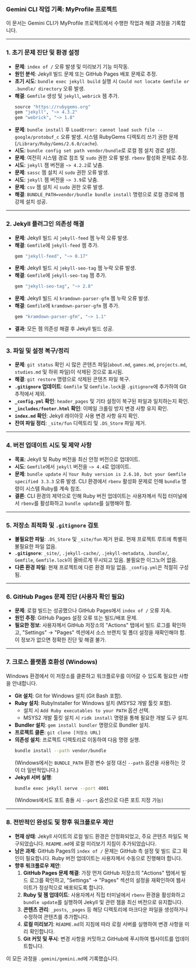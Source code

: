 ### Gemini CLI 작업 기록: MyProfile 프로젝트

이 문서는 Gemini CLI가 MyProfile 프로젝트에서 수행한 작업과 해결 과정을 기록합니다.

---

### 1. 초기 문제 진단 및 환경 설정

*   **문제**: `index of /` 오류 발생 및 미리보기 기능 미작동.
*   **원인 분석**: Jekyll 빌드 문제 또는 GitHub Pages 배포 문제로 추정.
*   **초기 시도**: `bundle exec jekyll build` 실행 시 `Could not locate Gemfile or .bundle/ directory` 오류 발생.
*   **해결**: `Gemfile` 생성 및 `jekyll`, `webrick` 젬 추가.
    ```ruby
    source "https://rubygems.org"
    gem "jekyll", "~> 4.3.2"
    gem "webrick", "~> 1.8"
    ```
*   **문제**: `bundle install` 후 `LoadError: cannot load such file -- google/protobuf_c` 오류 발생. 시스템 RubyGems 디렉토리 쓰기 권한 문제 (`/Library/Ruby/Gems/2.6.0/cache`).
*   **시도**: `bundle config set path vendor/bundle`로 로컬 젬 설치 경로 설정.
*   **문제**: 여전히 시스템 경로 참조 및 `sudo` 권한 오류 발생. `rbenv` 활성화 문제로 추정.
*   **시도**: `jekyll` 젬 버전을 `~> 4.2.2`로 낮춤.
*   **문제**: `sassc` 젬 설치 시 `sudo` 권한 오류 발생.
*   **시도**: `jekyll` 젬 버전을 `~> 3.9`로 낮춤.
*   **문제**: `csv` 젬 설치 시 `sudo` 권한 오류 발생.
*   **해결**: `BUNDLE_PATH=vendor/bundle bundle install` 명령으로 로컬 경로에 젬 강제 설치 성공.

---

### 2. Jekyll 플러그인 의존성 해결

*   **문제**: Jekyll 빌드 시 `jekyll-feed` 젬 누락 오류 발생.
*   **해결**: `Gemfile`에 `jekyll-feed` 젬 추가.
    ```ruby
    gem "jekyll-feed", "~> 0.17"
    ```
*   **문제**: Jekyll 빌드 시 `jekyll-seo-tag` 젬 누락 오류 발생.
*   **해결**: `Gemfile`에 `jekyll-seo-tag` 젬 추가.
    ```ruby
    gem "jekyll-seo-tag", "~> 2.8"
    ```
*   **문제**: Jekyll 빌드 시 `kramdown-parser-gfm` 젬 누락 오류 발생.
*   **해결**: `Gemfile`에 `kramdown-parser-gfm` 젬 추가.
    ```ruby
    gem "kramdown-parser-gfm", "~> 1.1"
    ```
*   **결과**: 모든 젬 의존성 해결 후 Jekyll 빌드 성공.

---

### 3. 파일 및 설정 복구/정리

*   **문제**: `git status` 확인 시 많은 콘텐츠 파일(`about.md`, `games.md`, `projects.md`, `studies.md` 및 하위 파일)이 삭제된 것으로 표시됨.
*   **해결**: `git restore` 명령으로 삭제된 콘텐츠 파일 복구.
*   **`.gitignore` 업데이트**: `Gemfile` 및 `Gemfile.lock`을 `.gitignore`에 추가하여 Git 추적에서 제외.
*   **`_config.yml` 확인**: `header_pages` 및 기타 설정이 복구된 파일과 일치하는지 확인.
*   **`_includes/footer.html` 확인**: 이메일 크롤링 방지 변경 사항 유지 확인.
*   **`index.md` 확인**: Jekyll 레이아웃 사용 변경 사항 유지 확인.
*   **잔여 파일 정리**: `_site/fun` 디렉토리 및 `.DS_Store` 파일 제거.

---

### 4. 버전 업데이트 시도 및 제약 사항

*   **목표**: Jekyll 및 Ruby 버전을 최신 안정 버전으로 업데이트.
*   **시도**: `Gemfile`에서 `jekyll` 버전을 `~> 4.4`로 업데이트.
*   **문제**: `bundle update` 시 `Your Ruby version is 2.6.10, but your Gemfile specified 3.3.3` 오류 발생. CLI 환경에서 `rbenv` 활성화 문제로 인해 `bundle` 명령이 시스템 Ruby를 계속 참조.
*   **결론**: CLI 환경의 제약으로 인해 Ruby 버전 업데이트는 사용자께서 직접 터미널에서 `rbenv`를 활성화하고 `bundle update`를 실행해야 함.

---

### 5. 저장소 최적화 및 `.gitignore` 검토

*   **불필요한 파일**: `.DS_Store` 및 `_site/fun` 제거 완료. 현재 프로젝트 루트에 특별히 불필요한 파일 없음.
*   **`.gitignore`**: `_site/`, `.jekyll-cache/`, `.jekyll-metadata`, `.bundle/`, `Gemfile`, `Gemfile.lock`이 올바르게 무시되고 있음. 불필요한 이그노어 없음.
*   **다른 환경 파일**: 현재 프로젝트에 다른 환경 파일 없음. `_config.yml`은 적절히 구성됨.

---

### 6. GitHub Pages 문제 진단 (사용자 확인 필요)

*   **문제**: 로컬 빌드는 성공했으나 GitHub Pages에서 `index of /` 오류 지속.
*   **원인 추정**: GitHub Pages 설정 오류 또는 빌드/배포 문제.
*   **필요한 정보**: 사용자께서 GitHub 저장소의 "Actions" 탭에서 빌드 로그를 확인하고, "Settings" -> "Pages" 섹션에서 소스 브랜치 및 폴더 설정을 재확인해야 함. 이 정보가 없으면 정확한 진단 및 해결 불가.

---

### 7. 크로스 플랫폼 호환성 (Windows)

Windows 환경에서 이 저장소를 클론하고 워크플로우를 이어갈 수 있도록 필요한 사항을 안내합니다.

*   **Git 설치**: Git for Windows 설치 (Git Bash 포함).
*   **Ruby 설치**: RubyInstaller for Windows 설치 (MSYS2 개발 툴킷 포함).
    *   설치 시 `Add Ruby executables to your PATH` 옵션 선택.
    *   MSYS2 개발 툴킷 설치 시 `ridk install` 명령을 통해 필요한 개발 도구 설치.
*   **Bundler 설치**: `gem install bundler` 명령으로 Bundler 설치.
*   **프로젝트 클론**: `git clone [저장소 URL]`
*   **의존성 설치**: 프로젝트 디렉토리로 이동하여 다음 명령 실행.
    ```bash
    bundle install --path vendor/bundle
    ```
    (Windows에서는 `BUNDLE_PATH` 환경 변수 설정 대신 `--path` 옵션을 사용하는 것이 더 일반적입니다.)
*   **Jekyll 서버 실행**:
    ```bash
    bundle exec jekyll serve --port 4001
    ```
    (Windows에서도 포트 충돌 시 `--port` 옵션으로 다른 포트 지정 가능)

---

### 8. 전반적인 완성도 및 향후 워크플로우 제안

*   **현재 상태**: Jekyll 사이트의 로컬 빌드 환경은 안정화되었고, 주요 콘텐츠 파일도 복구되었습니다. `README.md`에 로컬 미리보기 지침이 추가되었습니다.
*   **남은 과제**: GitHub Pages의 `index of /` 문제는 GitHub 측 설정 및 빌드 로그 확인이 필요합니다. Ruby 버전 업데이트는 사용자께서 수동으로 진행해야 합니다.
*   **향후 워크플로우 제안**:
    1.  **GitHub Pages 문제 해결**: 가장 먼저 GitHub 저장소의 "Actions" 탭에서 빌드 로그를 확인하고, "Settings" -> "Pages" 섹션의 설정을 재확인하여 웹사이트가 정상적으로 배포되도록 합니다.
    2.  **Ruby 및 젬 업데이트**: 사용자께서 직접 터미널에서 `rbenv` 환경을 활성화하고 `bundle update`를 실행하여 Jekyll 및 관련 젬을 최신 버전으로 유지합니다.
    3.  **콘텐츠 관리**: `_posts`, `_pages` 등 해당 디렉토리에 마크다운 파일을 생성하거나 수정하여 콘텐츠를 추가합니다.
    4.  **로컬 미리보기**: `README.md`의 지침에 따라 로컬 서버를 실행하여 변경 사항을 미리 확인합니다.
    5.  **Git 커밋 및 푸시**: 변경 사항을 커밋하고 GitHub에 푸시하여 웹사이트를 업데이트합니다.

이 모든 과정을 `.gemini/gemini.md`에 기록했습니다.
